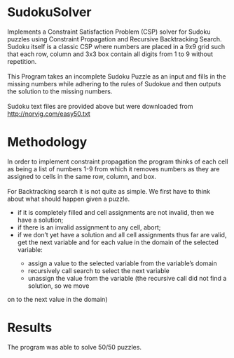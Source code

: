 # SudokuSolver
Implements a Constraint Satisfaction Problem (CSP) solver for Sudoku puzzles using Constraint Propagation and Recursive Backtracking Search. Sudoku itself is a
classic CSP where numbers are placed in a 9x9 grid such that each row, column and 3x3 box contain
all digits from 1 to 9 without repetition. <br><br>
This Program takes an incomplete Sudoku Puzzle as an input and fills in the missing numbers while adhering to the rules of Sudokue and then outputs the solution to the missing numbers. <br><br>
Sudoku text files are provided above but were downloaded from http://norvig.com/easy50.txt
# Methodology
In order to implement constraint propagation the program thinks of each cell as being a list of numbers 1-9 from which it removes numbers as they are assigned to cells in the same row, column, and box. <br><br>
For Backtracking search it is not quite as simple. We first have to think about what should happen given a puzzle. 
<ul>
<li>if it is completely filled and cell assignments are not invalid, then we have a solution;</li>
<li>if there is an invalid assignment to any cell, abort;</li>
<li>if we don’t yet have a solution and all cell assignments thus far are valid, get the next variable
and for each value in the domain of the selected variable:</li>
  <ul>
    <li>assign a value to the selected variable from the variable’s domain</li>
    <li>recursively call search to select the next variable</li>
    <li>unassign the value from the variable (the recursive call did not find a solution, so we move</li>
  </ul>
</ul>

on to the next value in the domain)
# Results
The program was able to solve 50/50 puzzles.
